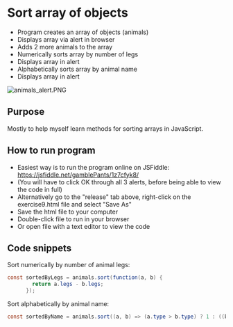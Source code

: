 # Sort array of objects

- Program creates an array of objects (animals)
- Displays array via alert in browser
- Adds 2 more animals to the array
- Numerically sorts array by number of legs
- Displays array in alert
- Alphabetically sorts array by animal name
- Displays array in alert

![animals_alert.PNG](https://gamblepants.github.io/img/animals_alert.PNG)

## Purpose

Mostly to help myself learn methods for sorting arrays in JavaScript.

## How to run program

- Easiest way is to run the program online on JSFiddle: https://jsfiddle.net/gamblePants/1z7cfyk8/
- (You will have to click OK through all 3 alerts, before being able to view the code in full)
- Alternatively go to the "release" tab above, right-click on the exercise9.html file and select "Save As"
- Save the html file to your computer
- Double-click file to run in your browser
- Or open file with a text editor to view the code


## Code snippets

Sort numerically by number of animal legs:
```C#
const sortedByLegs = animals.sort(function(a, b) {
        return a.legs - b.legs;
      });

```
Sort alphabetically by animal name:
```C#
const sortedByName = animals.sort((a, b) => (a.type > b.type) ? 1 : ((b.type > a.type) ? -1 : 0));
```

